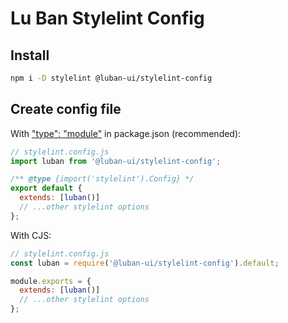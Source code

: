 # Lu Ban Stylelint Config

## Install

```sh
npm i -D stylelint @luban-ui/stylelint-config
```

## Create config file

With ["type": "module"](https://nodejs.org/api/packages.html#type) in package.json (recommended):

```js
// stylelint.config.js
import luban from '@luban-ui/stylelint-config';

/** @type {import('stylelint').Config} */
export default {
  extends: [luban()]
  // ...other stylelint options
};
```

With CJS:

```js
// stylelint.config.js
const luban = require('@luban-ui/stylelint-config').default;

module.exports = {
  extends: [luban()]
  // ...other stylelint options
};
```
